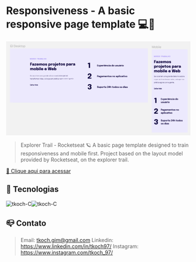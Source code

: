 # Responsiveness - A basic responsive page template 💻📱

![preview](/github/preview.png)

>Explorer Trail - Rocketseat 🪐
A basic page template designed to train responsiveness and mobile first. Project based on the layout model provided by Rocketseat, on the explorer trail.

[🔗 Clique aqui para acessar](https://tkoch97.github.io/modelo1-responsivo)

## 🔧 Tecnologias

<img align="center" alt="tkoch-C" height="30" width="40" src="https://cdn.jsdelivr.net/gh/devicons/devicon/icons/html5/html5-original.svg" /><img align="center" alt="tkoch-C" height="30" width="40" src="https://cdn.jsdelivr.net/gh/devicons/devicon/icons/css3/css3-original.svg" />



## 📪 Contato


>Email: tkoch.gim@gmail.com
>Linkedin: https://www.linkedin.com/in/tkoch97/
>Instagram: https://www.instagram.com/tkoch_97/
